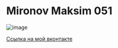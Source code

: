 # Mironov Maksim 051
![image](https://user-images.githubusercontent.com/114468719/192454203-f25eed71-a912-4204-ba8f-6ccc8b2deb82.png)

[Ссылка на мой вконтакте](https://vk.com/id316641125)
